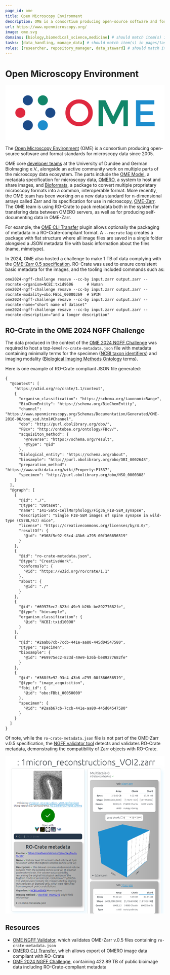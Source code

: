 ```yaml
---
page_id: ome
title: Open Microscopy Environment
description: OME is a consortium producing open-source software and format standards for microscopy data. It uses RO-Crate as part of its system for transfering data between OMERO servers, as well as for producing self-documenting data in OME-Zarr, a next-generation file-format (NGFF) standard.
url: https://www.openmicroscopy.org/
image: ome.svg
domains: [biology,biomedical_science,medicine] # should match item(s) in pages/domains
tasks: [data_handling, manage_data] # should match item(s) in pages/tasks
roles: [researcher, repository_manager, data_steward] # should match item(s) in pages/roles
---
```

<!--
   Copyright 2019-2022 RO-Crate contributors
   <https://github.com/ResearchObject/ro-crate/graphs/contributors>

   Licensed under the Apache License, Version 2.0 (the "License");
   you may not use this file except in compliance with the License.
   You may obtain a copy of the License at

       http://www.apache.org/licenses/LICENSE-2.0

   Unless required by applicable law or agreed to in writing, software
   distributed under the License is distributed on an "AS IS" BASIS,
   WITHOUT WARRANTIES OR CONDITIONS OF ANY KIND, either express or implied.
   See the License for the specific language governing permissions and
   limitations under the License.
-->

# Open Microscopy Environment

[![Open Microscopy Environment logo](../../assets/img/ome.svg)](https://www.openmicroscopy.org/)



The [Open Microscopy Environment](https://www.openmicroscopy.org/) (OME) is a consortium producing open-source software and format standards for microscopy data since 2005. 

OME core [developer teams](https://www.openmicroscopy.org/teams/) at the University of Dundee and German BioImaging e.V., alongside an active community work on multiple parts of the microscopy data ecosystem. The parts include the [OME Model](https://ome-model.readthedocs.io/en/stable/), a metadata specification for microscopy data, [OMERO](https://www.openmicroscopy.org/omero/), a system to host and share images, and [Bioformats](https://www.openmicroscopy.org/bio-formats/), a package to convert multiple proprietary microscopy formats into a common, interoperable format. More recently, the OME team has been working on a new data standard for n-dimensional arrays called Zarr and its specification for use in microscopy, [OME-Zarr](https://ngff.openmicroscopy.org/). The OME team is using RO-Crate to pack metadata both in the system for transfering data between OMERO servers, as well as for producing self-documenting data in OME-Zarr. 

For example, the [OME CLI Transfer](https://github.com/ome/omero-cli-transfer) plugin allows optionally the packaging of metadata in a RO-Crate-compliant format. A `--rocrate` tag creates a package with flat structure where all image files are saved in a single folder alongsied a JSON metadata file with basic information about the files (name, mimetype).

In 2024, OME also hosted a challenge to make 1 TB of data complying with the [OME-Zarr 0.5 specification](https://ngff.openmicroscopy.org/0.5/). RO-Crate was used to ensure consistent basic metadata for the images, and the tooling included 
commands such as: 

```
ome2024-ngff-challenge resave --cc-by input.zarr output.zarr --rocrate-organism=NCBI:txid9606      # Human
ome2024-ngff-challenge resave --cc-by input.zarr output.zarr --rocrate-modality=obo:FBbi_00000369  # SPIM
ome2024-ngff-challenge resave --cc-by input.zarr output.zarr --rocrate-name="short name of dataset"
ome2024-ngff-challenge resave --cc-by input.zarr output.zarr --rocrate-description="and a longer description"
```

## RO-Crate in the OME 2024 NGFF Challenge

The data produced in the context of the [OME 2024 NGFF Challenge](https://github.com/ome/ome2024-ngff-challenge/) was required to host a top-level `ro-crate-metadata.json` file with metadata containing minimally terms for the specimen ([NCBI taxon identifiers](https://www.ncbi.nlm.nih.gov/taxonomy)) and imaging modality ([Biological Imaging Methods Ontology](https://bioportal.bioontology.org/ontologies/FBbi) terms). 

Here is one example of RO-Crate compliant JSON file generated:

```
{
  "@context": [
    "https://w3id.org/ro/crate/1.1/context",
    {
      "organism_classification": "https://schema.org/taxonomicRange",
      "BioChemEntity": "https://schema.org/BioChemEntity",
      "channel": "https://www.openmicroscopy.org/Schemas/Documentation/Generated/OME-2016-06/ome_xsd.html#Channel",
      "obo": "http://purl.obolibrary.org/obo/",
      "FBcv": "http://ontobee.org/ontology/FBcv/",
      "acquisiton_method": {
        "@reverse": "https://schema.org/result",
        "@type": "@id"
      },
      "biological_entity": "https://schema.org/about",
      "biosample": "http://purl.obolibrary.org/obo/OBI_0002648",
      "preparation_method": "https://www.wikidata.org/wiki/Property:P1537",
      "specimen": "http://purl.obolibrary.org/obo/HSO_0000308"
    }
  ],
  "@graph": [
    {
      "@id": "./",
      "@type": "Dataset",
      "name": "141-Sato-CellMorphology/Fig3a_FIB-SEM_synapse",
      "description": "Single FIB-SEM images of spine synapse in wild-type (C57BL/6J) mice",
      "license": "https://creativecommons.org/licenses/by/4.0/",
      "resultOf": {
        "@id": "#368f5e92-93c4-43b6-a795-00f366656519"
      }
    },
    {
      "@id": "ro-crate-metadata.json",
      "@type": "CreativeWork",
      "conformsTo": {
        "@id": "https://w3id.org/ro/crate/1.1"
      },
      "about": {
        "@id": "./"
      }
    },
    {
      "@id": "#69975ec2-823d-49e9-b26b-be89277682fe",
      "@type": "biosample",
      "organism_classification": {
        "@id": "NCBI:txid10090"
      }
    },
    {
      "@id": "#2aab67cb-7ccb-441e-aa80-445d04547580",
      "@type": "specimen",
      "biosample": {
        "@id": "#69975ec2-823d-49e9-b26b-be89277682fe"
      }
    },
    {
      "@id": "#368f5e92-93c4-43b6-a795-00f366656519",
      "@type": "image_acquisition",
      "fbbi_id": {
        "@id": "obo:FBbi_00050000"
      },
      "specimen": {
        "@id": "#2aab67cb-7ccb-441e-aa80-445d04547580"
      }
    }
  ]
}

```

Of note, while the `ro-crate-metadata.json` file is not part of the OME-Zarr v.0.5 specification, the [NGFF validator tool](https://ome.github.io/ome-ngff-validator/?source=https://dmss3gw.riken.jp/ssbd/zarr/v0.5/2b9f8ab8-5e53-434e-bb08-89e54c232ad8.zarr) detects and validates RO-Crate metadata, demonstrating the compatibility of Zarr objects with RO-Crate. 

[![The OME NGFF Validator showing an OME-Zarr file with a valid RO-Crate](../../assets/img/ome-validator-screenshot.png)](https://ome.github.io/ome-ngff-validator/?source=https://radosgw.public.os.wwu.de/n4bi-fzj/ome2024-ngff-challenge/1micron_reconstructions_VOI2.zarr)

## Resources

* [OME NGFF Validator](https://ome.github.io/ome-ngff-validator/?source=https://dmss3gw.riken.jp/ssbd/zarr/v0.5/2b9f8ab8-5e53-434e-bb08-89e54c232ad8.zarr), which validates OME-Zarr v.0.5 files containing `ro-crate-metadata.json`
* [OMERO CLI Transfer](https://github.com/ome/omero-cli-transfer), which allows export of OMERO image data compliant with  RO-Crate 
* [OME 2024 NGFF Challenge](https://ome.github.io/ome2024-ngff-challenge/), containing 422.89 TB of public bioimage data including RO-Crate-compliant metadata
